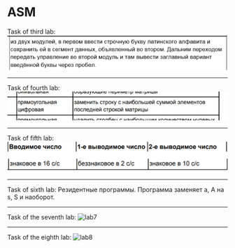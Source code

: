 # ASM

Task of third lab:
![lab3](https://github.com/1Bitcoin/ASM/blob/master/lab3/lab3.jpg)


----

Task of fourth lab:
![lab4](https://github.com/1Bitcoin/ASM/blob/master/lab4/lab4.jpg)


----

Task of fifth lab:
![lab5](https://github.com/1Bitcoin/ASM/blob/master/lab5/lab5.jpg)


----

Task of sixth lab:
Резидентные программы. Программа заменяет a, A на s, S и наоборот.


----

Task of the seventh lab:
![lab7](https://github.com/1Bitcoin/ASM/blob/master/lab7/7.jpg)


----

Task of the eighth lab:
![lab8](https://github.com/1Bitcoin/ASM/blob/master/lab8/8.jpg)

